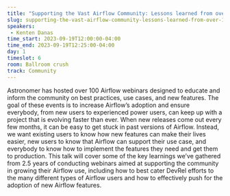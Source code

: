 ```yaml
---
title: "Supporting the Vast Airflow Community: Lessons learned from over 100 Airflow webinars"
slug: supporting-the-vast-airflow-community-lessons-learned-from-over-100-airflow-webinars
speakers:
 - Kenten Danas
time_start: 2023-09-19T12:00:00-04:00
time_end: 2023-09-19T12:25:00-04:00
day: 1
timeslot: 6
room: Ballroom crush
track: Community
---
```


Astronomer has hosted over 100 Airflow webinars designed to educate and inform the community on best practices, use cases, and new features. The goal of these events is to increase Airflow’s adoption and ensure everybody, from new users to experienced power users, can keep up with a project that is evolving faster than ever. When new releases come out every few months, it can be easy to get stuck in past versions of Airflow. Instead, we want existing users to know how new features can make their lives easier, new users to know that Airflow can support their use case, and everybody to know how to implement the features they need and get them to production. This talk will cover some of the key learnings we’ve gathered from 2.5 years of conducting webinars aimed at supporting the community in growing their Airflow use, including how to best cater DevRel efforts to the many different types of Airflow users and how to effectively push for the adoption of new Airflow features.